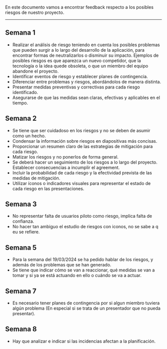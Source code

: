 En este documento vamos a encontrar feedback respecto a los posibles riesgos de nuestro proyecto.
****
## Semana 1
+ Realizar el análisis de riesgo teniendo en cuenta los posibles problemas que pueden surgir a lo largo del desarrollo de la aplicación, para encontrar formas de neutralizarlos o disminuir su impacto. Ejemplos de posibles riesgos es que aparezca un nuevo competidor, que la tecnología o la idea quede obsoleta, o que un miembro del equipo abandone el proyecto.
+ Identificar eventos de riesgo y establecer planes de contingencia.
+ Diferenciar entre problemas y riesgos, abordándolos de manera distinta.
+ Presentar medidas preventivas y correctivas para cada riesgo identificado.
+ Asegurarse de que las medidas sean claras, efectivas y aplicables en el tiempo.

## Semana 2
+ Se tiene que ser cuidadoso en los riesgos y no se deben de asumir como un hecho. 
+  Condensar la información sobre riesgos en diapositivas más concisas.
+  Proporcionar un resumen claro de las estrategias de mitigación para cada riesgo.
+ Matizar los riesgos y no ponerlos de forma general.
+ Se deberá hacer un seguimiento de los riesgos a lo largo del proyecto. Establecer consecuencias a incumplir el agreement.
+ Incluir la probabilidad de cada riesgo y la efectividad prevista de las medidas de mitigación.
+ Utilizar íconos o indicadores visuales para representar el estado de cada riesgo en las presentaciones.

## Semana 3
+ No representar falta de usuarios piloto como riesgo, implica falta de confianza.
+ No hacer tan ambiguo el estudio de riesgos con iconos, no se sabe a q eu se refiere.

## Semana 5
+ Para la semana del 19/03/2024 se ha pedido hablar de los riesgos, y además de los problemas que se han generado. 
+ Se tiene que indicar cómo se van a reaccionar, qué medidas se van a tomar y si ya se está actuando en ello o cuándo se va a actuar.

## Semana 7
+ Es necesario tener planes de contingencia por si algun miembro tuviera algún problema (En especial si se trata de un presentador que no pueda presentar).



## Semana 8
+ Hay que analizar e indicar si las incidencias afectan a la planificación.